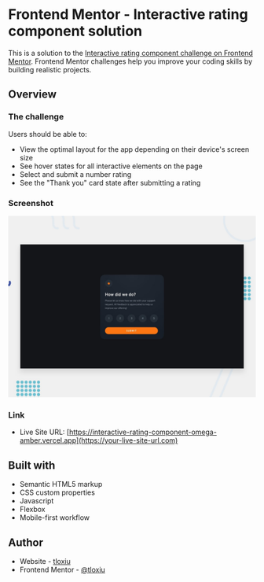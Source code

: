 # Frontend Mentor - Interactive rating component solution

This is a solution to the [Interactive rating component challenge on Frontend Mentor](https://www.frontendmentor.io/challenges/interactive-rating-component-koxpeBUmI). Frontend Mentor challenges help you improve your coding skills by building realistic projects.


## Overview

### The challenge

Users should be able to:

- View the optimal layout for the app depending on their device's screen size
- See hover states for all interactive elements on the page
- Select and submit a number rating
- See the "Thank you" card state after submitting a rating

### Screenshot

![](/design/desktop-preview.jpg)

### Link

- Live Site URL: [https://interactive-rating-component-omega-amber.vercel.app](https://your-live-site-url.com)


## Built with

- Semantic HTML5 markup
- CSS custom properties
- Javascript
- Flexbox
- Mobile-first workflow

## Author

- Website - [tloxiu](https://www.your-site.com)
- Frontend Mentor - [@tloxiu](https://www.frontendmentor.io/profile/yourusername)

